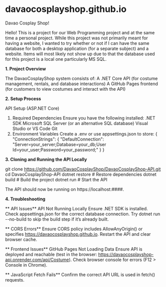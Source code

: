 # davaocosplayshop.github.io
Davao Cosplay Shop!

Hello! This is a project for our Web Programming project and at the same time a personal project. While this project was not primarily meant for having a website, I wanted to try whether or not if I can have the same database for both a desktop application (for a separate subject) and a website. Items will most likely not show up due to that the database used for this project is a local one particularly MS SQL.

**1. Project Overview**

  The DavaoCosplayShop system consists of:
  A .NET Core API (for costume management, rentals, and database interactions)
  A GitHub Pages frontend (for customers to view costumes and interact with the API)

**2. Setup Process**

  API Setup (ASP.NET Core)
  1. Required Dependencies
  Ensure you have the following installed:
  .NET SDK
  Microsoft SQL Server (or an alternative SQL database)
  Visual Studio or VS Code
  Git
  2. Environment Variables
  Create a .env or use appsettings.json to store:
  {
    "ConnectionStrings": {
      "DefaultConnection": "Server=your_server;Database=your_db;User Id=your_user;Password=your_password;"
    }
  }

**3. Cloning and Running the API Locally**

  git clone https://github.com/DavaoCosplayShop/DavaoCosplayShop-API.git
  cd DavaoCosplayShop-API
  dotnet restore  # Restore dependencies
  dotnet build    # Build the project
  dotnet run      # Start the API

The API should now be running on https://localhost:####.

**4. Troubleshooting**

**  API Issues**
    API Not Running Locally
    Ensure .NET SDK is installed.
    Check appsettings.json for the correct database connection.
    Try dotnet run --no-build to skip the build step if it’s already built.
  
**  CORS Errors**
    Ensure CORS policy includes AllowAnyOrigin() or specifies https://davaocosplayshop.github.io.
    Restart the API and clear browser cache.
  
**  Frontend Issues**
    GitHub Pages Not Loading Data
    Ensure API is deployed and reachable (test in the browser: https://davaocosplayshop-api.onrender.com/api/Costume).
    Check browser console for errors (F12 > Console in Chrome).
  
**  JavaScript Fetch Fails**
  Confirm the correct API URL is used in fetch() requests.

